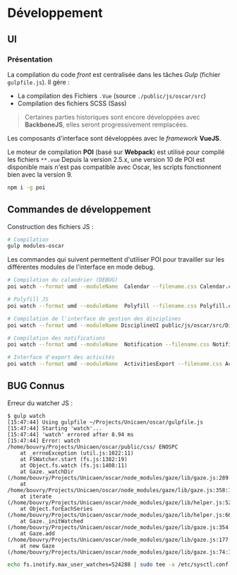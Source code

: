 # Développement

## UI

### Présentation

La compilation du code *front* est centralisée dans les tâches *Gulp* (fichier `gulpfile.js`). Il gère : 

 - La compilation des Fichiers `.Vue` (source `./public/js/oscar/src`)
 - Compilation des fichiers SCSS (Sass)

> Certaines parties historiques sont encore développées avec **BackboneJS**, elles seront progressivement remplacées.

Les composants d'interface sont développées avec le *framework* **VueJS**.
 
Le moteur de compilation **POI** (basé sur **Webpack**) est utilisé pour compilé les fichiers `**.vue` Depuis la version 2.5.x, une version 10 de POI est disponible mais n'est pas compatible avec Oscar, les scripts fonctionnent bien avec la version 9.

```bash
npm i -g poi
```

## Commandes de développement

Construction des fichiers JS : 

```bash
# Compilation
gulp modules-oscar 
```

Les commandes qui suivent permettent d'utiliser POI pour travailler sur les différentes modules de l'interface en mode debug.

```bash
# Compilation du calandrier (DEBUG)
poi watch --format umd --moduleName  Calendar --filename.css Calendar.css --filename.js Calendar.js --dist public/js/oscar/dist public/js/oscar/src/Calendar.vue 

# Polyfill JS
poi watch --format umd --moduleName  Polyfill --filename.css Polyfill.css --filename.js Polyfill.js --dist public/js/oscar/dist public/js/oscar/src/Polyfill.js 

# Compilation de l'interface de gestion des disciplines
poi watch --format umd --moduleName DisciplineUI public/js/oscar/src/DisciplineUI.vue --filename.css DisciplineUI.css --filename.js DisciplineUI.js --dist public/js/oscar/dist

# Compilation des notifications
poi watch --format umd --moduleName  Notification --filename.css Notification.css --filename.js Notification.js --dist public/js/oscar/dist public/js/oscar/src/Notification.vue

# Interface d'export des activités
poi watch --format umd --moduleName  ActivitiesExport --filename.css ActivitiesExport.css --filename.js ActivitiesExport.js --dist public/js/oscar/dist public/js/oscar/src/ActivitiesExport.vue

```


## BUG Connus

Erreur du watcher JS : 

```
$ gulp watch
[15:47:44] Using gulpfile ~/Projects/Unicaen/oscar/gulpfile.js
[15:47:44] Starting 'watch'...
[15:47:44] 'watch' errored after 8.94 ms
[15:47:44] Error: watch /home/bouvry/Projects/Unicaen/oscar/public/css/ ENOSPC
    at _errnoException (util.js:1022:11)
    at FSWatcher.start (fs.js:1382:19)
    at Object.fs.watch (fs.js:1408:11)
    at Gaze._watchDir (/home/bouvry/Projects/Unicaen/oscar/node_modules/gaze/lib/gaze.js:289:30)
    at /home/bouvry/Projects/Unicaen/oscar/node_modules/gaze/lib/gaze.js:358:10
    at iterate (/home/bouvry/Projects/Unicaen/oscar/node_modules/gaze/lib/helper.js:52:5)
    at Object.forEachSeries (/home/bouvry/Projects/Unicaen/oscar/node_modules/gaze/lib/helper.js:66:3)
    at Gaze._initWatched (/home/bouvry/Projects/Unicaen/oscar/node_modules/gaze/lib/gaze.js:354:10)
    at Gaze.add (/home/bouvry/Projects/Unicaen/oscar/node_modules/gaze/lib/gaze.js:177:8)
    at new Gaze (/home/bouvry/Projects/Unicaen/oscar/node_modules/gaze/lib/gaze.js:74:10)
```

```bash
echo fs.inotify.max_user_watches=524288 | sudo tee -a /etc/sysctl.conf && sudo sysctl -p
```